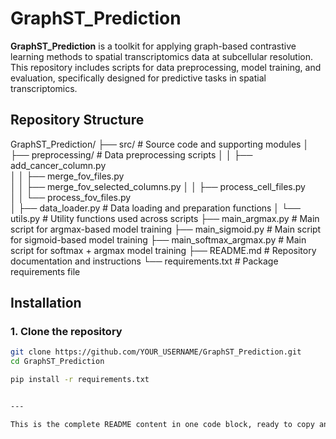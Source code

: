 # GraphST_Prediction

**GraphST_Prediction** is a toolkit for applying graph-based contrastive learning methods to spatial transcriptomics data at subcellular resolution. This repository includes scripts for data preprocessing, model training, and evaluation, specifically designed for predictive tasks in spatial transcriptomics.

## Repository Structure
GraphST_Prediction/
├── src/                           # Source code and supporting modules
│   ├── preprocessing/             # Data preprocessing scripts
│   │   ├── add_cancer_column.py   
│   │   ├── merge_fov_files.py     
│   │   ├── merge_fov_selected_columns.py 
│   │   ├── process_cell_files.py  
│   │   └── process_fov_files.py   
│   ├── data_loader.py             # Data loading and preparation functions
│   └── utils.py                   # Utility functions used across scripts
├── main_argmax.py                 # Main script for argmax-based model training
├── main_sigmoid.py                # Main script for sigmoid-based model training
├── main_softmax_argmax.py         # Main script for softmax + argmax model training
├── README.md                      # Repository documentation and instructions
└── requirements.txt               # Package requirements file

## Installation

### 1. Clone the repository
```bash
git clone https://github.com/YOUR_USERNAME/GraphST_Prediction.git
cd GraphST_Prediction

pip install -r requirements.txt


---

This is the complete README content in one code block, ready to copy and paste directly into your `README.md` file. Just replace `YOUR_USERNAME` with your GitHub username. Let me know if you need further assistance!


